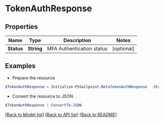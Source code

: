 # TokenAuthResponse
## Properties

Name | Type | Description | Notes
------------ | ------------- | ------------- | -------------
**Status** | **String** | MFA Authentication status | [optional] 

## Examples

- Prepare the resource
```powershell
$TokenAuthResponse = Initialize-PSSailpoint.BetaTokenAuthResponse  -Status PENDING
```

- Convert the resource to JSON
```powershell
$TokenAuthResponse | ConvertTo-JSON
```

[[Back to Model list]](../README.md#documentation-for-models) [[Back to API list]](../README.md#documentation-for-api-endpoints) [[Back to README]](../README.md)

